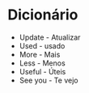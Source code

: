 # Dicionário 

* Update - Atualizar
* Used - usado
* More - Mais
* Less - Menos
* Useful - Úteis
* See you - Te vejo